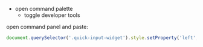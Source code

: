 - open command palette
   - toggle developer tools

open command panel and paste:

```js
document.querySelector('.quick-input-widget').style.setProperty('left', '75%');
```
